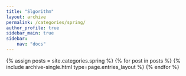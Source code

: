 ```yaml
---
title: "Slgorithm"
layout: archive
permalink: /categories/spring/
author_profile: true
sidebar_main: true
sidebar:
    nav: "docs"
---
```


{% assign posts = site.categories.spring %}
{% for post in posts %} 
{% include archive-single.html type=page.entries_layout %} 
{% endfor %}